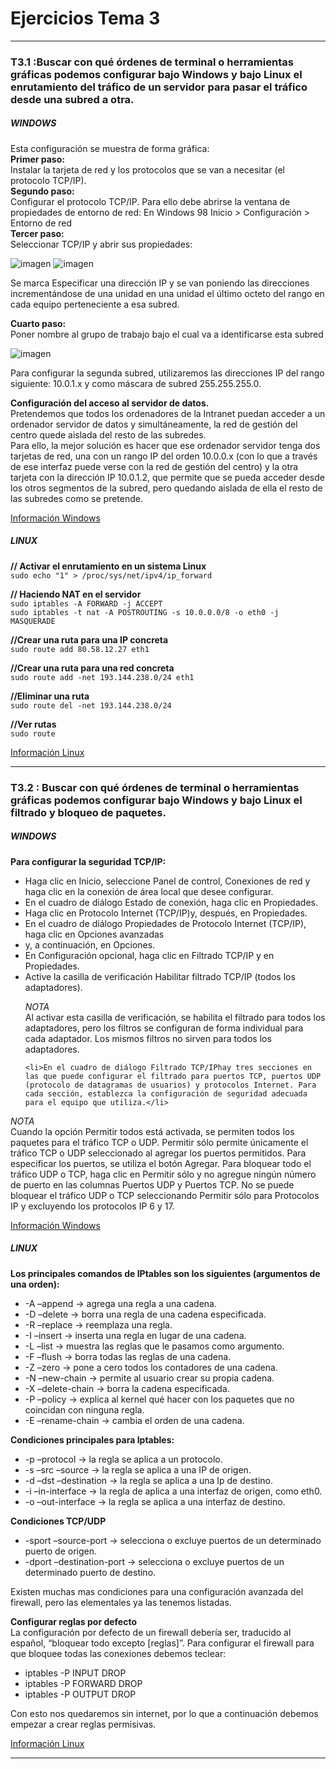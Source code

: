 # Ejercicios Tema 3
---

### T3.1 :Buscar con qué órdenes de terminal o herramientas gráficas podemos configurar bajo Windows y bajo Linux el enrutamiento del tráfico de un servidor para pasar el tráfico desde una subred a otra.

##### WINDOWS

Esta configuración se muestra de forma gráfica:  
**Primer paso:**   
Instalar la tarjeta de red y los protocolos que se van a necesitar (el protocolo TCP/IP).  
**Segundo paso:**  
Configurar el protocolo TCP/IP. Para ello debe abrirse la ventana de propiedades de entorno de red: En Windows 98 Inicio  > Configuración  > Entorno de red  
**Tercer paso:**  
Seleccionar TCP/IP y abrir sus propiedades:  

![imagen](https://github.com/iMiguel10/SWAP/blob/master/Ejercicios/tcpip1.jpg)
![imagen](https://github.com/iMiguel10/SWAP/blob/master/Ejercicios/tcpip2.jpg)


Se marca Especificar una dirección IP y se van poniendo las direcciones incrementándose de una unidad en una unidad el último octeto del rango en cada equipo perteneciente a esa subred.  

**Cuarto paso:**  
Poner nombre al grupo de trabajo bajo el cual va a identificarse esta subred

![imagen](https://github.com/iMiguel10/SWAP/blob/master/Ejercicios/tcpip4.jpg)


Para configurar la segunda subred, utilizaremos las direcciones IP del rango siguiente:
10.0.1.x y como máscara de subred 255.255.255.0.  

**Configuración del acceso al servidor de datos.**  
Pretendemos que todos los ordenadores de la Intranet puedan acceder a un ordenador servidor de datos y simultáneamente, la red de gestión del centro quede aislada del resto de las subredes.  
Para ello, la mejor solución es hacer que ese ordenador servidor tenga dos tarjetas de red, una con un rango IP del orden 10.0.0.x (con lo que a través de ese interfaz puede verse con la red de gestión del centro) y la otra tarjeta con la dirección IP 10.0.1.2, que permite que se pueda acceder desde los otros segmentos de la subred, pero quedando aislada de ella el resto de las subredes como se pretende.  

[Información Windows](http://recursostic.educacion.es/observatorio/web/ca/equipamiento-tecnologico/redes/74-enrutamiento-del-trafico-entre-subredes)


##### LINUX

**// Activar el enrutamiento en un sistema Linux**  
`sudo echo "1" > /proc/sys/net/ipv4/ip_forward`

**// Haciendo NAT en el servidor**  
`sudo iptables -A FORWARD -j ACCEPT`  
`sudo iptables -t nat -A POSTROUTING -s 10.0.0.0/8 -o eth0 -j MASQUERADE`  

**//Crear una ruta para una IP concreta**  
`sudo route add 80.58.12.27 eth1`  

**//Crear una ruta para una red concreta**  
`sudo route add -net 193.144.238.0/24 eth1`  

**//Eliminar una ruta**  
`sudo route del -net 193.144.238.0/24 `

**//Ver rutas**  
`sudo route`


[Información Linux](http://www.ite.educacion.es/formacion/materiales/85/cd/linux/m6/enrutamiento_en_linux.html)

---


### T3.2 : Buscar con qué órdenes de terminal o herramientas gráficas podemos configurar bajo Windows y bajo Linux el filtrado y bloqueo de paquetes. 

##### WINDOWS

**Para configurar la seguridad TCP/IP:**  
<ul>
    <li>Haga clic en Inicio, seleccione Panel de control, Conexiones de red y haga clic en la conexión de área local que desee configurar.</li>
    <li>En el cuadro de diálogo Estado de conexión, haga clic en Propiedades.</li>
    <li>Haga clic en Protocolo Internet (TCP/IP)y, después, en Propiedades.</li>
    <li>En el cuadro de diálogo Propiedades de Protocolo Internet (TCP/IP), haga clic en Opciones avanzadas</li>
    <li>y, a continuación, en Opciones.</li>
    <li>En Configuración opcional, haga clic en Filtrado TCP/IP y en Propiedades.</li>
    <li>Active la casilla de verificación Habilitar filtrado TCP/IP (todos los adaptadores).</li>

*NOTA*  
Al activar esta casilla de verificación, se habilita el filtrado para todos los adaptadores, pero los filtros se configuran de forma individual para cada adaptador. Los mismos filtros no sirven para todos los adaptadores.

    <li>En el cuadro de diálogo Filtrado TCP/IPhay tres secciones en las que puede configurar el filtrado para puertos TCP, puertos UDP (protocolo de datagramas de usuarios) y protocolos Internet. Para cada sección, establezca la configuración de seguridad adecuada para el equipo que utiliza.</li>
</ul>

*NOTA*  
Cuando la opción Permitir todos está activada, se permiten todos los paquetes para el tráfico TCP o UDP. Permitir sólo permite únicamente el tráfico TCP o UDP seleccionado al agregar los puertos permitidos. Para especificar los puertos, se utiliza el botón Agregar. Para bloquear todo el tráfico UDP o TCP, haga clic en Permitir sólo y no agregue ningún número de puerto en las columnas Puertos UDP y Puertos TCP. No se puede bloquear el tráfico UDP o TCP seleccionando Permitir sólo para Protocolos IP y excluyendo los protocolos IP 6 y 17. 

[Información Windows](http://recursostic.educacion.es/observatorio/web/ca/equipamiento-tecnologico/redes/74-enrutamiento-del-trafico-entre-subredes)


##### LINUX

**Los principales comandos de IPtables son los siguientes (argumentos de una orden):**  
<ul>
    <li>-A –append → agrega una regla a una cadena.</li>
    <li>-D –delete → borra una regla de una cadena especificada.</li>
    <li>-R –replace → reemplaza una regla.</li>
    <li>-I –insert → inserta una regla en lugar de una cadena.</li>
    <li>-L –list → muestra las reglas que le pasamos como argumento.</li>
    <li>-F –flush → borra todas las reglas de una cadena.</li>
    <li>-Z –zero → pone a cero todos los contadores de una cadena.</li>
    <li>-N –new-chain → permite al usuario crear su propia cadena.</li>
    <li>-X –delete-chain → borra la cadena especificada.</li>
    <li>-P –policy → explica al kernel qué hacer con los paquetes que no coincidan con ninguna regla.</li>
    <li>-E –rename-chain → cambia el orden de una cadena.</li>
</ul>

**Condiciones principales para Iptables:**
<ul>
    <li>-p –protocol → la regla se aplica a un protocolo.</li>
    <li>-s –src –source → la regla se aplica a una IP de origen.</li>
    <li>-d –dst –destination → la regla se aplica a una Ip de destino.</li>
    <li>-i –in-interface → la regla de aplica a una interfaz de origen, como eth0.</li>
    <li>-o –out-interface → la regla se aplica a una interfaz de destino.</li>
</ul>

**Condiciones TCP/UDP**
<ul>
    <li>-sport –source-port → selecciona o excluye puertos de un determinado puerto de origen.</li>
    <li>-dport –destination-port → selecciona o excluye puertos de un determinado puerto de destino.</li>
</ul>  
Existen muchas mas condiciones para una configuración avanzada del firewall, pero las elementales ya las tenemos listadas.

**Configurar reglas por defecto**  
La configuración por defecto de un firewall debería ser, traducido al español, “bloquear todo excepto [reglas]”. Para configurar el firewall para que bloquee todas las conexiones debemos teclear:
<ul>
    <li>iptables -P INPUT DROP</li>
    <li>iptables -P FORWARD DROP</li>
    <li>iptables -P OUTPUT DROP</li>
</ul>
Con esto nos quedaremos sin internet, por lo que a continuación debemos empezar a crear reglas permisivas.

[Información Linux](https://www.redeszone.net/gnu-linux/iptables-configuracion-del-firewall-en-linux-con-iptables/)

---

